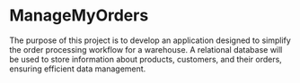 # ManageMyOrders
The purpose of this project is to develop an application designed to simplify the order processing workflow for a warehouse. A relational database will be used to store information about products, customers, and their orders, ensuring efficient data management.